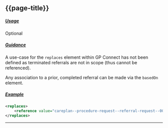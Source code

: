 ## {{page-title}}

<h5><ins>Usage</ins></h5>

<span class="mro-circle optional" title="Optional"></span> Optional


<h5><ins>Guidance</ins></h5>

A use-case for the `replaces` element within GP Connect has not been defined as terminated referrals are not in scope (thus cannot be referenced).

Any association to a prior, completed referral can be made via the `basedOn` element.

<h5><ins>Example</ins></h5>

```xml
<replaces>
    <reference value="careplan--procedure-request--referral-request--0071dj" />
</replaces>
```

---
